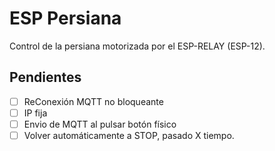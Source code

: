 # ESP Persiana
Control de la persiana motorizada por el ESP-RELAY (ESP-12).

## Pendientes
- [ ] ReConexión MQTT no bloqueante
- [ ] IP fija
- [ ] Envio de MQTT al pulsar botón físico
- [ ] Volver automáticamente a STOP, pasado X tiempo.
